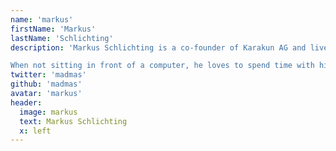 ```yaml
---
name: 'markus'
firstName: 'Markus'
lastName: 'Schlichting'
description: 'Markus Schlichting is a co-founder of Karakun AG and lives in Siegburg, Germany. He is organizer of the Hackergarten in Basel and occasionally speaks at user groups and conferences and writes articles. Software Engineering, agile methodology and Open Source are concers of his heart.  

When not sitting in front of a computer, he loves to spend time with his sons and his wife, taking photographs or to get some fresh air driving his motorbike.'
twitter: 'madmas'
github: 'madmas'
avatar: 'markus'
header:
  image: markus
  text: Markus Schlichting
  x: left
---
```

